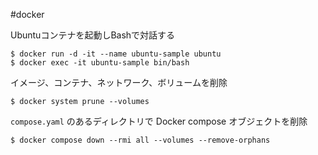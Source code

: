#docker

Ubuntuコンテナを起動しBashで対話する
```terminal
$ docker run -d -it --name ubuntu-sample ubuntu
$ docker exec -it ubuntu-sample bin/bash
```

イメージ、コンテナ、ネットワーク、ボリュームを削除
```terminal
$ docker system prune --volumes
```

`compose.yaml` のあるディレクトリで Docker compose オブジェクトを削除
```terminal
$ docker compose down --rmi all --volumes --remove-orphans
```

